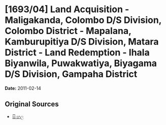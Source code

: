# [1693/04] Land Acquisition - Maligakanda, Colombo D/S Division, Colombo District - Mapalana, Kamburupitiya D/S Division, Matara District - Land Redemption - Ihala Biyanwila, Puwakwatiya, Biyagama D/S Division, Gampaha District

**Date:** 2011-02-14

## Original Sources

- [සිංහල](https://documents.gov.lk/view/extra-gazettes/2011/2/1693-04_S.pdf)
